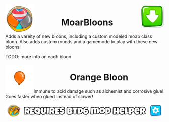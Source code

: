 <a href="https://github.com/DogeisCut/MoarBloons/releases/latest/download/MoarBloons.dll">
    <img align="left" alt="Icon" height="90" src="Icon.png">
    <img align="right" alt="Download" height="75" src="https://raw.githubusercontent.com/gurrenm3/BTD-Mod-Helper/master/BloonsTD6%20Mod%20Helper/Resources/DownloadBtn.png">
</a>

<h1 align="center">MoarBloons</h1>

Adds a vareity of new bloons, including a custom modeled moab class bloon. Also adds custom rounds and a gamemode to play with these new bloons!

TODO: more info on each bloon

<img align="left" alt="" height="90" src="Assets/Orange.png">
<h1 align="center">Orange Bloon</h1>
Immune to acid damage such as alchemist and corrosive glue! Goes faster when glued instead of slower!

[![Requires BTD6 Mod Helper](https://raw.githubusercontent.com/gurrenm3/BTD-Mod-Helper/master/banner.png)](https://github.com/gurrenm3/BTD-Mod-Helper#readme)
